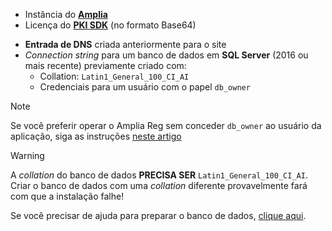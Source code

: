 ﻿* Instância do **[Amplia](../../../amplia/index.md)**
* Licença do **[PKI SDK](../../../pki-sdk/index.md)** (no formato Base64)
<!-- Licença do **[Web PKI](../../../web-pki/index.md)** (formato Base64/binário) -->
* **Entrada de DNS** criada anteriormente para o site
* *Connection string* para um banco de dados em **SQL Server** (2016 ou mais recente) previamente criado com:
  * Collation: `Latin1_General_100_CI_AI`
  * Credenciais para um usuário com o papel `db_owner`

> [!NOTE]
> Se você preferir operar o Amplia Reg sem conceder `db_owner` ao usuário da aplicação, siga as instruções [neste artigo](../unprivileged-db-user.md)

> [!WARNING]
> A *collation* do banco de dados **PRECISA SER** `Latin1_General_100_CI_AI`. Criar o banco de dados com uma *collation* diferente provavelmente fará com que a instalação falhe!

Se você precisar de ajuda para preparar o banco de dados, [clique aqui](../prepare-database.md).
